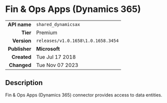 # Fin & Ops Apps (Dynamics 365)
| | |
|-:|-|
|**API name**|`shared_dynamicsax`|
|**Tier**|Premium|
|**Version**|`releases/v1.0.1658\1.0.1658.3454`|
|**Publisher**|**Microsoft**|
|**Created**|Tue Jul 17 2018|
|**Changed**|Tue Nov 07 2023|

## Description
Fin & Ops Apps (Dynamics 365) connector provides access to data entities.

